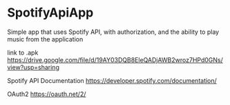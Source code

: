 # SpotifyApiApp
Simple app that uses Spotify API, with authorization, and the ability to play music from the application

link to .apk https://drive.google.com/file/d/19AY03DQB8EleQADjAWB2wroz7HPd0GNs/view?usp=sharing

Spotify API Documentation https://developer.spotify.com/documentation/

OAuth2 https://oauth.net/2/
